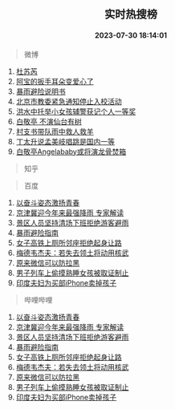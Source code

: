 <div align="center"><h2>实时热搜榜</h2><h4>2023-07-30 18:14:01</h4></div>

> 微博  

1. [杜苏芮](https://s.weibo.com/weibo?q=%E6%9D%9C%E8%8B%8F%E8%8A%AE&t=31&band_rank=1&Refer=top)<br />
2. [阿宝的扳手耳朵变爱心了](https://s.weibo.com/weibo?q=%23%E9%98%BF%E5%AE%9D%E7%9A%84%E6%89%B3%E6%89%8B%E8%80%B3%E6%9C%B5%E5%8F%98%E7%88%B1%E5%BF%83%E4%BA%86%23&t=31&band_rank=2&Refer=top)<br />
3. [暴雨避险说明书](https://s.weibo.com/weibo?q=%23%E6%9A%B4%E9%9B%A8%E9%81%BF%E9%99%A9%E8%AF%B4%E6%98%8E%E4%B9%A6%23&t=31&band_rank=3&Refer=top)<br />
4. [北京市教委紧急通知停止入校活动](https://s.weibo.com/weibo?q=%23%E5%8C%97%E4%BA%AC%E5%B8%82%E6%95%99%E5%A7%94%E7%B4%A7%E6%80%A5%E9%80%9A%E7%9F%A5%E5%81%9C%E6%AD%A2%E5%85%A5%E6%A0%A1%E6%B4%BB%E5%8A%A8%23&t=31&band_rank=4&Refer=top)<br />
5. [洪水中托举小女孩辅警获记个人一等奖](https://s.weibo.com/weibo?q=%23%E6%B4%AA%E6%B0%B4%E4%B8%AD%E6%89%98%E4%B8%BE%E5%B0%8F%E5%A5%B3%E5%AD%A9%E8%BE%85%E8%AD%A6%E8%8E%B7%E8%AE%B0%E4%B8%AA%E4%BA%BA%E4%B8%80%E7%AD%89%E5%A5%96%23&t=31&band_rank=5&Refer=top)<br />
6. [白敬亭 不演仙台有树](https://s.weibo.com/weibo?q=%E7%99%BD%E6%95%AC%E4%BA%AD%20%E4%B8%8D%E6%BC%94%E4%BB%99%E5%8F%B0%E6%9C%89%E6%A0%91&t=31&band_rank=6&Refer=top)<br />
7. [村支书带队雨中救人救羊](https://s.weibo.com/weibo?q=%23%E6%9D%91%E6%94%AF%E4%B9%A6%E5%B8%A6%E9%98%9F%E9%9B%A8%E4%B8%AD%E6%95%91%E4%BA%BA%E6%95%91%E7%BE%8A%23&t=31&band_rank=7&Refer=top)<br />
8. [丁太升说孟美岐唱跳是国内一等](https://s.weibo.com/weibo?q=%23%E4%B8%81%E5%A4%AA%E5%8D%87%E8%AF%B4%E5%AD%9F%E7%BE%8E%E5%B2%90%E5%94%B1%E8%B7%B3%E6%98%AF%E5%9B%BD%E5%86%85%E4%B8%80%E7%AD%89%23&t=31&band_rank=8&Refer=top)<br />
9. [白敬亭Angelababy或将演龙骨焚箱](https://s.weibo.com/weibo?q=%23%E7%99%BD%E6%95%AC%E4%BA%ADAngelababy%E6%88%96%E5%B0%86%E6%BC%94%E9%BE%99%E9%AA%A8%E7%84%9A%E7%AE%B1%23&t=31&band_rank=9&Refer=top)<br />

> 知乎  


> 百度  

1. [以奋斗姿态激扬青春](https://www.baidu.com/s?wd=%E4%BB%A5%E5%A5%8B%E6%96%97%E5%A7%BF%E6%80%81%E6%BF%80%E6%89%AC%E9%9D%92%E6%98%A5&sa=fyb_news&rsv_dl=fyb_news)<br />
2. [京津冀迎今年来最强降雨 专家解读](https://www.baidu.com/s?wd=%E4%BA%AC%E6%B4%A5%E5%86%80%E8%BF%8E%E4%BB%8A%E5%B9%B4%E6%9D%A5%E6%9C%80%E5%BC%BA%E9%99%8D%E9%9B%A8+%E4%B8%93%E5%AE%B6%E8%A7%A3%E8%AF%BB&sa=fyb_news&rsv_dl=fyb_news)<br />
3. [景区人员坚持清场下班拒绝游客避雨](https://www.baidu.com/s?wd=%E6%99%AF%E5%8C%BA%E4%BA%BA%E5%91%98%E5%9D%9A%E6%8C%81%E6%B8%85%E5%9C%BA%E4%B8%8B%E7%8F%AD%E6%8B%92%E7%BB%9D%E6%B8%B8%E5%AE%A2%E9%81%BF%E9%9B%A8&sa=fyb_news&rsv_dl=fyb_news)<br />
4. [暴雨避险指南](https://www.baidu.com/s?wd=%E6%9A%B4%E9%9B%A8%E9%81%BF%E9%99%A9%E6%8C%87%E5%8D%97&sa=fyb_news&rsv_dl=fyb_news)<br />
5. [女子高铁上厕所邻座拒绝起身让路](https://www.baidu.com/s?wd=%E5%A5%B3%E5%AD%90%E9%AB%98%E9%93%81%E4%B8%8A%E5%8E%95%E6%89%80%E9%82%BB%E5%BA%A7%E6%8B%92%E7%BB%9D%E8%B5%B7%E8%BA%AB%E8%AE%A9%E8%B7%AF&sa=fyb_news&rsv_dl=fyb_news)<br />
6. [梅德韦杰夫：若失去领土将动用核武](https://www.baidu.com/s?wd=%E6%A2%85%E5%BE%B7%E9%9F%A6%E6%9D%B0%E5%A4%AB%EF%BC%9A%E8%8B%A5%E5%A4%B1%E5%8E%BB%E9%A2%86%E5%9C%9F%E5%B0%86%E5%8A%A8%E7%94%A8%E6%A0%B8%E6%AD%A6&sa=fyb_news&rsv_dl=fyb_news)<br />
7. [原来微信可以防拉黑](https://www.baidu.com/s?wd=%E5%8E%9F%E6%9D%A5%E5%BE%AE%E4%BF%A1%E5%8F%AF%E4%BB%A5%E9%98%B2%E6%8B%89%E9%BB%91&sa=fyb_news&rsv_dl=fyb_news)<br />
8. [男子列车上偷摸熟睡女孩被取证制止](https://www.baidu.com/s?wd=%E7%94%B7%E5%AD%90%E5%88%97%E8%BD%A6%E4%B8%8A%E5%81%B7%E6%91%B8%E7%86%9F%E7%9D%A1%E5%A5%B3%E5%AD%A9%E8%A2%AB%E5%8F%96%E8%AF%81%E5%88%B6%E6%AD%A2&sa=fyb_news&rsv_dl=fyb_news)<br />
9. [印度夫妇为买部iPhone卖掉孩子](https://www.baidu.com/s?wd=%E5%8D%B0%E5%BA%A6%E5%A4%AB%E5%A6%87%E4%B8%BA%E4%B9%B0%E9%83%A8iPhone%E5%8D%96%E6%8E%89%E5%AD%A9%E5%AD%90&sa=fyb_news&rsv_dl=fyb_news)<br />

> 哔哩哔哩  

1. [以奋斗姿态激扬青春](https://www.baidu.com/s?wd=%E4%BB%A5%E5%A5%8B%E6%96%97%E5%A7%BF%E6%80%81%E6%BF%80%E6%89%AC%E9%9D%92%E6%98%A5&sa=fyb_news&rsv_dl=fyb_news)<br />
2. [京津冀迎今年来最强降雨 专家解读](https://www.baidu.com/s?wd=%E4%BA%AC%E6%B4%A5%E5%86%80%E8%BF%8E%E4%BB%8A%E5%B9%B4%E6%9D%A5%E6%9C%80%E5%BC%BA%E9%99%8D%E9%9B%A8+%E4%B8%93%E5%AE%B6%E8%A7%A3%E8%AF%BB&sa=fyb_news&rsv_dl=fyb_news)<br />
3. [景区人员坚持清场下班拒绝游客避雨](https://www.baidu.com/s?wd=%E6%99%AF%E5%8C%BA%E4%BA%BA%E5%91%98%E5%9D%9A%E6%8C%81%E6%B8%85%E5%9C%BA%E4%B8%8B%E7%8F%AD%E6%8B%92%E7%BB%9D%E6%B8%B8%E5%AE%A2%E9%81%BF%E9%9B%A8&sa=fyb_news&rsv_dl=fyb_news)<br />
4. [暴雨避险指南](https://www.baidu.com/s?wd=%E6%9A%B4%E9%9B%A8%E9%81%BF%E9%99%A9%E6%8C%87%E5%8D%97&sa=fyb_news&rsv_dl=fyb_news)<br />
5. [女子高铁上厕所邻座拒绝起身让路](https://www.baidu.com/s?wd=%E5%A5%B3%E5%AD%90%E9%AB%98%E9%93%81%E4%B8%8A%E5%8E%95%E6%89%80%E9%82%BB%E5%BA%A7%E6%8B%92%E7%BB%9D%E8%B5%B7%E8%BA%AB%E8%AE%A9%E8%B7%AF&sa=fyb_news&rsv_dl=fyb_news)<br />
6. [梅德韦杰夫：若失去领土将动用核武](https://www.baidu.com/s?wd=%E6%A2%85%E5%BE%B7%E9%9F%A6%E6%9D%B0%E5%A4%AB%EF%BC%9A%E8%8B%A5%E5%A4%B1%E5%8E%BB%E9%A2%86%E5%9C%9F%E5%B0%86%E5%8A%A8%E7%94%A8%E6%A0%B8%E6%AD%A6&sa=fyb_news&rsv_dl=fyb_news)<br />
7. [原来微信可以防拉黑](https://www.baidu.com/s?wd=%E5%8E%9F%E6%9D%A5%E5%BE%AE%E4%BF%A1%E5%8F%AF%E4%BB%A5%E9%98%B2%E6%8B%89%E9%BB%91&sa=fyb_news&rsv_dl=fyb_news)<br />
8. [男子列车上偷摸熟睡女孩被取证制止](https://www.baidu.com/s?wd=%E7%94%B7%E5%AD%90%E5%88%97%E8%BD%A6%E4%B8%8A%E5%81%B7%E6%91%B8%E7%86%9F%E7%9D%A1%E5%A5%B3%E5%AD%A9%E8%A2%AB%E5%8F%96%E8%AF%81%E5%88%B6%E6%AD%A2&sa=fyb_news&rsv_dl=fyb_news)<br />
9. [印度夫妇为买部iPhone卖掉孩子](https://www.baidu.com/s?wd=%E5%8D%B0%E5%BA%A6%E5%A4%AB%E5%A6%87%E4%B8%BA%E4%B9%B0%E9%83%A8iPhone%E5%8D%96%E6%8E%89%E5%AD%A9%E5%AD%90&sa=fyb_news&rsv_dl=fyb_news)<br />
